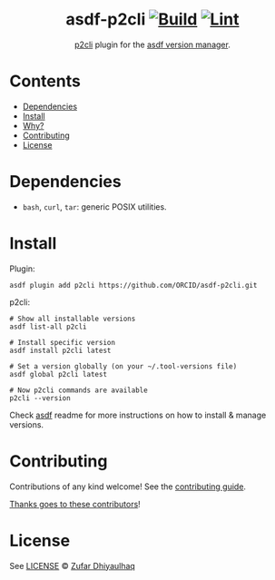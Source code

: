 <div align="center">

# asdf-p2cli [![Build](https://github.com/zufardhiyaulhaq/asdf-p2cli/actions/workflows/build.yml/badge.svg)](https://github.com/zufardhiyaulhaq/asdf-p2cli/actions/workflows/build.yml) [![Lint](https://github.com/zufardhiyaulhaq/asdf-p2cli/actions/workflows/lint.yml/badge.svg)](https://github.com/zufardhiyaulhaq/asdf-p2cli/actions/workflows/lint.yml)


[p2cli](https://github.com/aquasecurity/p2cli) plugin for the [asdf version manager](https://asdf-vm.com).

</div>

# Contents

- [Dependencies](#dependencies)
- [Install](#install)
- [Why?](#why)
- [Contributing](#contributing)
- [License](#license)

# Dependencies

- `bash`, `curl`, `tar`: generic POSIX utilities.

# Install

Plugin:

```shell
asdf plugin add p2cli https://github.com/ORCID/asdf-p2cli.git
```

p2cli:

```shell
# Show all installable versions
asdf list-all p2cli

# Install specific version
asdf install p2cli latest

# Set a version globally (on your ~/.tool-versions file)
asdf global p2cli latest

# Now p2cli commands are available
p2cli --version
```

Check [asdf](https://github.com/asdf-vm/asdf) readme for more instructions on how to
install & manage versions.

# Contributing

Contributions of any kind welcome! See the [contributing guide](contributing.md).

[Thanks goes to these contributors](https://github.com/zufardhiyaulhaq/asdf-p2cli/graphs/contributors)!

# License

See [LICENSE](LICENSE) © [Zufar Dhiyaulhaq](https://github.com/zufardhiyaulhaq/)
